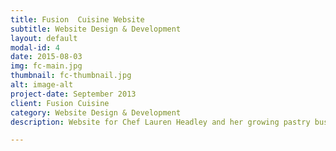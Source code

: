 ```yaml
---
title: Fusion  Cuisine Website
subtitle: Website Design & Development
layout: default
modal-id: 4
date: 2015-08-03
img: fc-main.jpg
thumbnail: fc-thumbnail.jpg
alt: image-alt
project-date: September 2013
client: Fusion Cuisine
category: Website Design & Development
description: Website for Chef Lauren Headley and her growing pastry business Fusion Cuisine.

---
```

